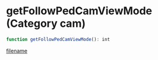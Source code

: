 # getFollowPedCamViewMode (Category cam)

```js
function getFollowPedCamViewMode(): int
```

[filename](getFollowPedCamViewMode_m.md ':include')